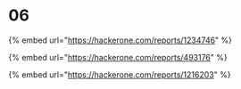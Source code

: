 # 06

{% embed url="https://hackerone.com/reports/1234746" %}



{% embed url="https://hackerone.com/reports/493176" %}



{% embed url="https://hackerone.com/reports/1216203" %}






